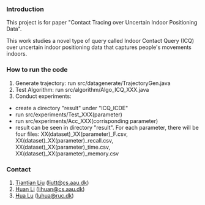 ### Introduction
This project is for paper "Contact Tracing over Uncertain Indoor Positioning Data".

This work studies a novel type of query called Indoor Contact Query (ICQ) over uncertain indoor positioning data that captures people's movements indoors. 

### How to run the code
1. Generate trajectory: run src/datagenerate/TrajectoryGen.java
2. Test Algorithm: run src/algorithm/Algo_ICQ_XXX.java
3. Conduct experiments:
  - create a directory "result" under "ICQ_ICDE"
  - run src/experiments/Test_XXX(parameter)
  - run src/experiments/Acc_XXX(corrisponding parameter)
  - result can be seen in directory "result". For each parameter, there will be four files: XX(dataset)_XX(parameter)_F.csv, XX(dataset)_XX(parameter)_recall.csv, XX(dataset)_XX(parameter)_time.csv, XX(dataset)_XX(parameter)_memory.csv
  
### Contact
1. [Tiantian Liu](https://tiantianliu-ttl.github.io/) (liutt@cs.aau.dk)
2. [Huan Li](http://people.cs.aau.dk/~lihuan/) (lihuan@cs.aau.dk)
3. [Hua Lu](https://luhua.ruc.dk/) (luhua@ruc.dk)
  
